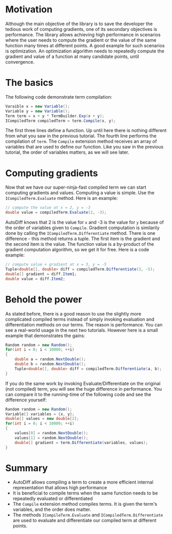# Motivation

Although the main objective of the library is to save the developer the tedious work of computing gradients, one of its secondary objectives is performance. The library allows achieving high performance in scenarios where the user needs to compute the gradient or the value of the same function many times at different points. A good example for such scenarios is optimization. An optimization algorithm needs to repeatedly compute the gradient and value of a function at many candidate points, until convergence. 

# The basics
The following code demonstrate term compilation:

```c#
Varaible x = new Variable();
Variable y = new Variable();
Term term = x + y * TermBuilder.Exp(x + y);
ICompiledTerm compiledTerm = term.Compile(x, y);
```

The first three lines define a function. Up until here there is nothing different from what you saw in the previous tutorial. The fourth line performs the compilation of `term`. The `Compile` extension method receives an array of variables that are used to define our function. Like you saw in the previous tutorial, the order of variables matters, as we will see later.

# Computing gradients
Now that we have our super-ninja-fast compiled term we can start computing gradients and values. Computing a value is simple. Use the `ICompiledTerm.Evaluate` method. Here is an example:
```c#
// compute the value at x = 2, y = -3
double value = compiledTerm.Evaluate(2, -3);
```
AutoDiff knows that 2 is the value for `x` and -3 is the value for `y` because of the order of variables given to `Compile`. Gradient computation is similarily done by calling the `ICompiledTerm.Differentiate` method. There is one difference - this method returns a tuple. The first item is the gradient and the second item is the value. The function value is a by-product of the gradient computation algorithm, so we get it for free. Here is a code example:
```c#
// compute value + gradient at x = 3, y = -5
Tuple<double[], double> diff = compiledTerm.Differentiate(3, -5);
double[] gradient = diff.Item1;
double value = diff.Item2;
```
# Behold the power
As stated before, there is a good reason to use the slightly more complicated compiled terms instead of simply invoking evaluation and differentiation methods on our terms. The reason is performance. You can see a real-world usage in the next two tutorials. However here is a small example that demonstrates the gains:
```c#
Random random = new Random();
for(int i = 0; i < 10000; ++i)
{
    double a = random.NextDouble();
    double b = random.NextDouble();
    Tuple<double[], double> diff = compiledTerm.Differentiate(a, b);
}
```
If you do the same work by invoking Evaluate/Differentiate on the original (not compiled) term, you will see the huge difference in performance. You can compare it to the running-time of the following code and see the difference yourself:
```c#
Random random = new Random();
Variable[] variables = {x, y};
double[] values = new double[2];
for(int i = 0; i < 10000; ++i)
{
    values[0] = random.NextDouble();
    values[1] = random.NextDouble();
    double[] gradient = term.Differentiate(variables, values);
}
```

# Summary
* AutoDiff allows compiling a term to create a more efficient internal representation that allows high performance
* It is beneficial to compile terms when the same function needs to be repeatedly evaluated or differentiated
* The `Compile` extension method compiles terms. It is given the term's variables, and the order does matter.
* The methods `ICompileTerm.Evaluate` and `ICompiledTerm.Differentiate` are used to evaluate and differentiate our compiled term at different points. 